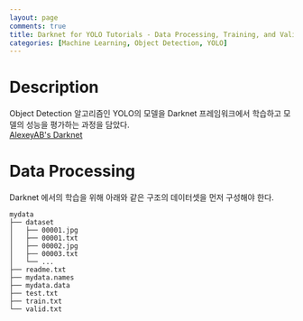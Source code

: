 ```yaml
---
layout: page
comments: true
title: Darknet for YOLO Tutorials - Data Processing, Training, and Validation.
categories: [Machine Learning, Object Detection, YOLO]
---
```

# Description
Object Detection 알고리즘인 YOLO의 모델을 Darknet 프레임워크에서 학습하고 모델의 성능을 평가하는 과정을 담았다.   
[AlexeyAB's Darknet](https://github.com/AlexeyAB/darknet)

# Data Processing
Darknet 에서의 학습을 위해 아래와 같은 구조의 데이터셋을 먼저 구성해야 한다.

```
mydata
├── dataset
│   ├── 00001.jpg
│   ├── 00001.txt
│   ├── 00002.jpg
│   ├── 00003.txt
│   └── ...
├── readme.txt
├── mydata.names
├── mydata.data
├── test.txt
├── train.txt
└── valid.txt
```